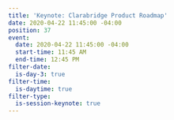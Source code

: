 ```yaml
---
title: 'Keynote: Clarabridge Product Roadmap'
date: 2020-04-22 11:45:00 -04:00
position: 37
event:
  date: 2020-04-22 11:45:00 -04:00
  start-time: 11:45 AM
  end-time: 12:45 PM
filter-date:
  is-day-3: true
filter-time:
  is-daytime: true
filter-type:
  is-session-keynote: true
---
```


